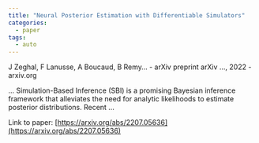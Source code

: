 ```yaml
---
title: "Neural Posterior Estimation with Differentiable Simulators"
categories:
  - paper
tags:
  - auto
---
```

J Zeghal, F Lanusse, A Boucaud, B Remy… - arXiv preprint arXiv …, 2022 - arxiv.org

… Simulation-Based Inference (SBI) is a promising Bayesian inference framework that alleviates the need for analytic likelihoods to estimate posterior distributions. Recent …

Link to paper: [https://arxiv.org/abs/2207.05636](https://arxiv.org/abs/2207.05636)
